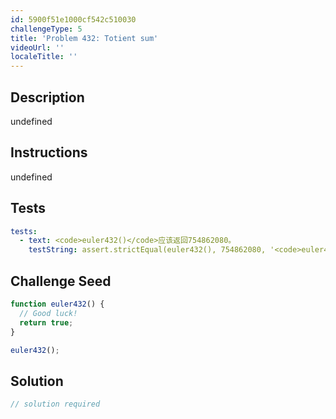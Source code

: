 ```yaml
---
id: 5900f51e1000cf542c510030
challengeType: 5
title: 'Problem 432: Totient sum'
videoUrl: ''
localeTitle: ''
---
```


## Description
undefined

## Instructions
undefined

## Tests
<section id='tests'>

```yml
tests:
  - text: <code>euler432()</code>应该返回754862080。
    testString: assert.strictEqual(euler432(), 754862080, '<code>euler432()</code> should return 754862080.');

```

</section>

## Challenge Seed
<section id='challengeSeed'>

<div id='js-seed'>

```js
function euler432() {
  // Good luck!
  return true;
}

euler432();

```

</div>



</section>

## Solution
<section id='solution'>

```js
// solution required
```
</section>
